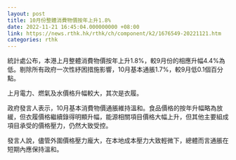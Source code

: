 ```yaml
---
layout: post
title: 10月份整體消費物價按年上升1.8%
date: 2022-11-21 16:45:04.000000000 +08:00
link: https://news.rthk.hk/rthk/ch/component/k2/1676549-20221121.htm
categories: rthk
---
```


統計處公布，本港上月整體消費物價按年上升1.8%，較9月份的相應升幅4.4%為低。剔除所有政府一次性紓困措施影響，10月基本通脹1.7%，較9月低0.1個百分點。

上月電力、燃氣及水價格升幅較大，其次是衣履。

政府發言人表示，10月基本消費物價通脹維持溫和。食品價格的按年升幅略為放緩，但衣履價格繼續錄得明顯升幅，能源相關項目價格大幅上升，但其他主要組成項目承受的價格壓力，仍然大致受控。

發言人說，儘管外圍價格壓力龐大，在本地成本壓力大致輕微下，總體而言通脹在短期內應保持溫和。

